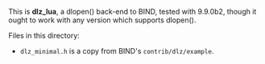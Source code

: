 This is **dlz_lua**, a dlopen() back-end to BIND, tested with 9.9.0b2,
though it ought to work with any version which supports dlopen().

Files in this directory:

* `dlz_minimal.h` is a copy from BIND's `contrib/dlz/example`.
